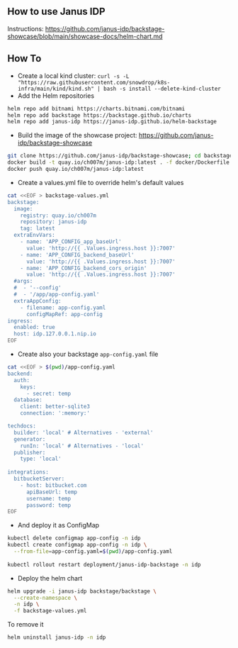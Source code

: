 ## How to use Janus IDP

Instructions: https://github.com/janus-idp/backstage-showcase/blob/main/showcase-docs/helm-chart.md

## How To

- Create a local kind cluster: `curl -s -L "https://raw.githubusercontent.com/snowdrop/k8s-infra/main/kind/kind.sh" | bash -s install --delete-kind-cluster`
- Add the Helm repositories
```bash
helm repo add bitnami https://charts.bitnami.com/bitnami
helm repo add backstage https://backstage.github.io/charts
helm repo add janus-idp https://janus-idp.github.io/helm-backstage
```
- Build the image of the showcase project: https://github.com/janus-idp/backstage-showcase
```bash
git clone https://github.com/janus-idp/backstage-showcase; cd backstage-showcase
docker build -t quay.io/ch007m/janus-idp:latest . -f docker/Dockerfile
docker push quay.io/ch007m/janus-idp:latest
```
- Create a values.yml file to override helm's default values
```bash
cat <<EOF > backstage-values.yml
backstage:
  image:
    registry: quay.io/ch007m
    repository: janus-idp
    tag: latest
  extraEnvVars:
    - name: 'APP_CONFIG_app_baseUrl'
      value: 'http://{{ .Values.ingress.host }}:7007'
    - name: 'APP_CONFIG_backend_baseUrl'
      value: 'http://{{ .Values.ingress.host }}:7007'
    - name: 'APP_CONFIG_backend_cors_origin'
      value: 'http://{{ .Values.ingress.host }}:7007'
  #args:
  #  - '--config'
  #  - '/app/app-config.yaml'
  extraAppConfig:
    - filename: app-config.yaml
      configMapRef: app-config
ingress:
  enabled: true
  host: idp.127.0.0.1.nip.io
EOF
```
- Create also your backstage `app-config.yaml` file
```bash
cat <<EOF > $(pwd)/app-config.yaml
backend:
  auth:
    keys:
      - secret: temp
  database:
    client: better-sqlite3
    connection: ':memory:'

techdocs:
  builder: 'local' # Alternatives - 'external'
  generator:
    runIn: 'local' # Alternatives - 'local'
  publisher:
    type: 'local'
        
integrations:
  bitbucketServer:
    - host: bitbucket.com
      apiBaseUrl: temp
      username: temp
      password: temp
EOF
```
- And deploy it as ConfigMap
```bash
kubectl delete configmap app-config -n idp
kubectl create configmap app-config -n idp \
  --from-file=app-config.yaml=$(pwd)/app-config.yaml
  
kubectl rollout restart deployment/janus-idp-backstage -n idp

```

- Deploy the helm chart
```bash
helm upgrade -i janus-idp backstage/backstage \
  --create-namespace \
  -n idp \
  -f backstage-values.yml
```

To remove it
```bash
helm uninstall janus-idp -n idp
```
